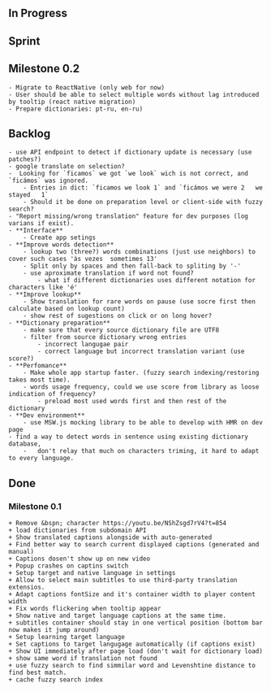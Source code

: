 ## In Progress
## Sprint

## Milestone 0.2
	- Migrate to ReactNative (only web for now)
	- User should be able to select multiple words without lag introduced by tooltip (react native migration)
	- Prepare dictionaries: pt-ru, en-ru)

## Backlog
	- use API endpoint to detect if dictionary update is necessary (use patches?)
	- google translate on selection?
	-  Looking for `ficamos` we got `we look` wich is not correct, and `ficámos` was ignored.
		- Entries in dict: `ficamos	we look	1` and `ficámos	we were	2	we stayed	1`
		- Should it be done on preparation level or client-side with fuzzy search?
	- "Report missing/wrong translation" feature for dev purposes (log varians if exist).
	- **Interface**
		- Create app setings
	- **Improve words detection**
		- lookup two (three?) words combinations (just use neighbors) to cover such cases 'às vezes  sometimes 13'
		- Split only by spaces and then fall-back to spliting by '-'
		- use aproximate translation if word not found?
			- what if different dictionaries uses different notation for characters like 'é'
	- **Improve lookup**
		- Show translation for rare words on pause (use socre first then calculate based on lookup count)
		- show rest of sugestions on click or on long hover?
	- **Dictionary preparation**
		- make sure that every source dictionary file are UTF8
		- filter from source dictionary wrong entries
			- incorrect langugae pair
			- correct language but incorrect translation variant (use score?)
	- **Perfomance**
		- Make whole app startup faster. (fuzzy search indexing/restoring takes most time).
		- words usage frequency, could we use score from library as loose indication of frequency?
			- preload most used words first and then rest of the dictionary
	- **Dev environment**
		- use MSW.js mocking library to be able to develop with HMR on dev page
	- find a way to detect words in sentence using existing dictionary database,
		-	don't relay that much on characters triming, it hard to adapt to every language.

## Done
### Milestone 0.1
	+ Remove &bspn; character https://youtu.be/NShZsgd7rV4?t=854
	+ load dictionaries from subdomain API
	+ Show translated captions alongside with auto-generated
	+ Find better way to search current displayed captions (generated and manual)
	+ Captions dosen't show up on new video
	+ Popup crashes on captins switch
	+ Setup target and native language in settings
	+ Allow to select main subtitles to use third-party translation extensios.
	+ Adapt captions fontSize and it's container width to player content width
	+ Fix words flickering when tooltip appear
	+ Show native and target language captions at the same time.
	+ subtitles container should stay in one vertical position (bottom bar now makes it jump around)
	+ Setup learning target language
	+ Set captions to target langugage automatically (if captions exist)
	+ Show UI immediately after page load (don't wait for dictionary load)
	+ show same word if translation not found
	+ use fuzzy search to find simmilar word and Levenshtine distance to find best match.
	+ cache fuzzy search index

